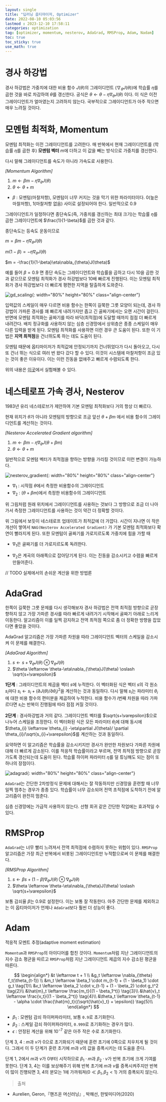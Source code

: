 ```yaml
---
layout: single
title: "딥러닝 옵티마이저, Optimizer"
date: 2022-08-10 05:03:56
lastmod : 2023-12-10 17:58:11
categories: optimization
tag: [optimizer, momentum, nesterov, AdaGrad, RMSProp, Adam, Nadam]
toc: true
toc_sticky: true
use_math: true
---
```


# 경사 하강법

경사 하강법은 가중치에 대한 비용 함수 $J(\theta)$의 그레이디언트 ($\nabla_{\theta}J(\theta)$)에 학습률 $\eta$를 곱한 것을 바로 차감하여 $\theta$를 갱신한다. 공식은 $\theta \leftarrow \theta-\eta \nabla_{\theta}J(\theta)$ 이다. 이 식은 이전 그레이디언트가 얼마였는지 고려하지 않는다. 국부적으로 그레이디언트가 아주 작으면 매우 느려질 것이다.

# 모멘텀 최적화, Momentum

모멘텀 최적화는 이전 그레이디언트를 고려한다. 매 반복에서 현재 그레이디언트를 (학습률 $\eta$를 곱한 후) **모멘텀 벡터** $m$에 더하고 이 값을 빼는 방식으로 가중치를 갱신한다.

다시 말해 그레이디언트를 속도가 아니라 가속도로 사용한다.

*[Momentum Algorithm]*

1. $m \leftarrow \beta m-\eta \nabla_{\theta}J(\theta)$
2. $\theta \leftarrow \theta+m$

* $\beta$ : 모멘텀(마찰저항), 모멘텀이 너무 커지는 것을 막기 위한 파라미터이다. 0(높은 마찰저항), 1(마찰저항 없음) 사이로 설정되어야 한다. 일반적으로 0.9

그레이디언트가 일정하다면 종단속도(즉, 가중치를 갱신하는 최대 크기)는 학습률 $\eta$를 곱한 그레이디언트에 $\frac{1}{1-\beta}$를 곱한 것과 같다.

종단속도는 등속도 운동이므로

$m = \beta m-\eta \nabla_{\theta}J(\theta)$

$m(1-\beta) = -\eta\nabla_{\theta}J(\theta)$

$m = -\frac{1}{1-\beta}\eta\nabla_{\theta}J(\theta)$

예를 들어 $\beta=0.9$ 면 종단 속도는 그레이디언트와 학습률을 곱하고 다시 10을 곱한 것과 같으므로 모멘텀 최적화가 경사 하강법보다 10배 빠르게 진행된다. 이는 모멘텀 최적화가 경사 하강법보다 더 빠르게 평편한 지역을 탈출하게 도와준다.

![gd_scaling](../../../assets/images/ai/gd_scaling.png){: width="80%" height="80%" class="align-center"}

입력값의 스케일이 매우 다르면 비용 함수는 한쪽이 길쭉한 그릇 모양이 되는데, 경사 하강법이 가파른 경사를 꽤 빠르게 내려가지만 좁고 긴 골짜기에서는 오랜 시간이 걸린다. 반면에 모멘텀 최적화는 골짜기를 따라 바닥(최적점)에 도달할 때까지 점점 더 빠르게 내려간다. 배치 정규화를 사용하지 않는 심층 신경망에서 상위층은 종종 스케일이 매우 다른 입력을 받게 된다. 모멘텀 최적화를 사용하면 이런 경우 큰 도움이 된다. 또한 이 기법은 **지역 최적점**을 건너뛰도록 하는 데도 도움이 된다.

모멘텀 때문에 옵티마이저가 최적값에 안정되기까지 건너뛰었다가 다시 돌아오고, 다시 또 건너 뛰는 식으로 여러 번 왔다 갔다 할 수 있다. 이것이 시스템에 마찰저항이 조금 있는 것이 좋은 이유이다. 이는 이런 진동을 없애주고 빠르게 수렴되도록 한다.

위의 내용은 [이곳](https://distill.pub/2017/momentum/)에서 실험해볼 수 있다.

# 네스테로프 가속 경사, Nesterov

1983년 유리 네스테로브가 제안하여 기본 모멘텀 최적화보다 거의 항상 더 빠르다.

현재 위치가 $\theta$가 아니라 모멘텀의 방향으로 조금 앞선
$\theta+\beta m$ 에서 비용 함수의 그레이디언트를 계산하는 것이다.

*[Nesterov Accelerated Gradient algorithm]*
1. $m \leftarrow \beta m-\eta \nabla_{\theta}J(\theta+\beta m)$
2. $\theta \leftarrow \theta+m$

일반적으로 모멘텀 벡터가 최적점을 향하는 방향을 가리킬 것이므로 이런 변경이 가능하다.

![nesterov_gradient](../../../assets/images/ai/nesterov_gradient.png){: width="80%" height="80%" class="align-center"}

* $\nabla_{1}$ : 시작점 $\theta$에서 측정한 비용함수의 그레이디언트
* $\nabla_{2}$ : ($\theta+\beta m$)에서 측정한 비용함수의 그레이디언트

위 그림처럼 원래 위치에서 그레이디언트를 사용하는 것보다 그 방향으로 조금 더 나아가서 측정한 그레이디언트를 사용하는 것이 약간 더 정확할 것이다.

위 그림에서 보듯이 네스테로프 업데이트가 최적값에 더 가깝다. 시간이 지나면 이 작은 개선이 쌓여서 `NAG(Nesterov Accelerated Gradient)` 가 기본 모멘텀 최적화보다 확연이 빨라지게 된다. 또한 모멘텀이 골짜기를 가로지르도록 가중치에 힘을 가할 때

* $\nabla_{1}$은 골짜기를 더 가로지르도록 독려한다.

* $\nabla_{2}$은 계곡의 아래쪽으로 잡아당기게 된다. 이는 진동을 감소시키고 수렴을 빠르게 만들어준다.

// TODO 실제에서의 손쉬운 계산을 위한 방법론

# AdaGrad

한쪽이 길쭉한 그릇 문제를 다시 생각해보자 경사 하강법은 전역 최적점 방향으로 곧장 향하지 않고 가장 가파른 경사를 따라 빠르게 내려가기 시작해서 골짜기 아래로 느리게 이동한다. 알고리즘이 이를 일찍 감지하고 전역 최적점 쪽으로 좀 더 정확한 방향을 잡았다면 좋았을 것이다.

AdaGrad 알고리즘은 가장 가파른 차원을 따라 그레이디언트 벡터의 스케일을 감소시켜 이 문제를 해결한다.

*[AdaGrad Algorithm]*
1. $s \leftarrow s+\nabla_{\theta}J(\theta) \otimes \nabla_{\theta}J(\theta)$
2. $\theta \leftarrow \theta-\eta\nabla_{\theta}J(\theta) \oslash \sqrt{s+\varepsilon}$

**1단계** : 그레이디언트의 제곱을 벡터 $s$에 누적한다. 이 벡터화된 식은 벡터 $s$의 각 원소 $s_{i}$마다 $s_{i} \leftarrow s_{i} + (\partial J(\theta)/\partial \theta_{i})^{2}$을 계산하는 것과 동일하다. 다시 말해 $s_{i}$는 파라미터 $\theta_{i}$에 대한 비용 함수의 편미분을 제곱하여 누적한다. 비용 함수가 $i$번째 차원을 따라 가파르다면 $s_{i}$는 반복이 진행됨에 따라 점점 커질 것이다.

**2단계** : 경사하강법과 거의 같다. 그레이디언트 벡터를 $\sqrt{s+\varepsilon}$으로 나누어 스케일을 조정한다. 이 벡터화된 식은 모든 파라미터 $\theta_{i}$에 대해 동시에 $\theta_{i} \leftarrow \theta_{i} -\eta\partial J(\theta)/ \partial \theta_{i}/\sqrt{s_{i}+\varepsilon}$를 계산하는 것과 동일하다.

요약하면 이 알고리즘은 학습률을 감소시키지만 경사가 완만한 차원보다 가파른 차원에 대해 더 빠르게 감소된다. 이를 적응적 학습률이라고 부르며, 전역 최적점 방향으로 곧장 가도록 갱신되는데 도움이 된다. 학습률 하이퍼 파라미터 $\eta$를 덜 튜닝해도 되는 점이 또 하나의 장점이다.

![adagrad](../../../assets/images/ai/adagrad.png){: width="80%" height="80%" class="align-center"}

`AdaGrad`는 간단한 2차방정식 문제에 대해서는 잘 작동하지만 신경망을 훈련할 때 너무 일찍 멈추는 경우가 종종 있다. 학습률이 너무 감소되어 전역 초적점에 도착하기 전에 알고리즘이 완전히 멈춘다.

심층 신경망에는 가급적 사용하지 않는다. 선형 회귀 같은 간단한 작업에는 효과적일 수 있다.

# RMSProp
`AdaGrad`는 너무 빨리 느려져서 전역 최적점에 수렴하지 못하는 위험이 있다. `RMSProp` 알고리즘은 가장 최근 반복에서 비롯된 그레이디언트만 누적함으로써 이 문제를 해결한다.

*[RMSProp Algorithm]*
1. $s \leftarrow \beta s+(1-\beta)\nabla_{\theta}J(\theta) \otimes \nabla_{\theta}J(\theta)$
2. $\theta \leftarrow \theta-\eta\nabla_{\theta}J(\theta) \oslash \sqrt{s+\varepsilon}$

보통 감쇠율 $\beta$는 0.9로 설정한다. 이는 보통 잘 작동한다. 아주 간단한 문제를 제외하고는 이 옵티마이저가 언제나 `AdaGrad`보다 훨씬 더 성능이 좋다.

# Adam

적응적 모멘트 추정(adaptive moment estimation)

`Momentum`과 `RMSProp`의 아이디어를 합친 것이다. `Momentum`처럼 지난 그레이디언트의 지수 감소 평균을 따르고 `RMSProp`처럼 지난 그레이디언트 제곱의 지수 감소된 평균을 따른다.

$$
\begin{align*}
&t \leftarrow t + 1 \\
&g_t \leftarrow \nabla_{\theta} f_t(\theta_{t-1}) \\
&m_t \leftarrow \beta_1 \cdot m_{t-1} + (1 - \beta_1) \cdot g_t  \tag{1}\\
&v_t \leftarrow \beta_2 \cdot v_{t-1} + (1 - \beta_2) \cdot g_t^2 \tag{2}\\
&\hat{m}_t \leftarrow \frac{m_t}{(1 - \beta_1^t)} \tag{3}\\
&\hat{v}_t \leftarrow \frac{v_t}{(1 - \beta_2^t)} \tag{4}\\
&\theta_t \leftarrow \theta_{t-1} - \alpha \cdot \frac{\hat{m}_t}{(\sqrt{\hat{v}_t} + \epsilon)} \tag{5}\\
\end{align*}
$$

* $\beta_{1}$ : 모멘텀 감쇠 하이퍼파라미터, 보통 `0.9`로 초기화한다.
* $\beta_{2}$ : 스케일 감쇠 하이퍼파라미터, `0.999`로 초기화하는 경우가 많다.
* $\epsilon$ : 안정된 계산을 위해 $10^{-7}$ 같은 아주 작은 수로 초기화한다.

단계 3, 4 : $m$과 $v$가 0으로 초기화되기 때문에 훈련 초기에 0쪽으로 치우치게 될 것이다. 그래서 이 두 단계가 훈련 초기에 $m$과 $v$의 값을 증폭시키는 데 도움을 준다.

단계 1, 2에서 $m$과 $v$가 0부터 시작하므로 $\beta_{1} \cdot m$과 $\beta_{2} \cdot v$가 반복 초기에 크게 기여를 못한다. 단계 3, 4는 이를 보상해주기 위해 반복 초기에 $m$과 $v$를 증폭시켜주지만 반복이 많이 진행되면 3, 4의 분모는 1에 가까워져($0 \ll \beta_{1}, \beta_{2} < 1$) 거의 증폭되지 않는다.














> 출처
 - Aurelien, Geron,『핸즈온 머신러닝』, 박해선, 한빛미디어(2020)
